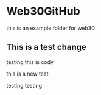 # Web30GitHub
this is an example folder for web30


## This is a test change


testing this is cody

this is a new test



testing testing 